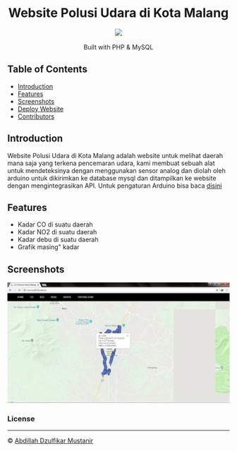 <h1 align="center">Website Polusi Udara di Kota Malang</h1>
<p align="center">
  <img width="150" src="https://pngriver.com/wp-content/uploads/2018/04/Download-PHP-Logo-PNG-Picture.png"/>
</p> 
<p align="center">
  Built with PHP & MySQL
</p>

## Table of Contents

- [Introduction](#introduction)
- [Features](#features)
- [Screenshots](#screenshots)
- [Deploy Website](#deploy-website)
- [Contributors](#contributors)

## Introduction
Website Polusi Udara di Kota Malang adalah website untuk melihat daerah mana saja yang terkena pencemaran udara, kami membuat sebuah alat untuk mendeteksinya dengan menggunakan sensor analog dan diolah oleh arduino untuk dikirimkan ke database mysql dan ditampilkan ke website dengan mengintegrasikan API.
Untuk pengaturan Arduino bisa baca [disini](https://github.com/abdillahtop/Arduino-Polution)

## Features
* Kadar CO di suatu daerah
* Kadar NO2 di suatu daerah
* Kadar debu di suatu daerah
* Grafik masing" kadar

## Screenshots
<div align="center">
    <img width="600" src="./screenshot/web.jpg"> 
</div>

### License
----

© [Abdillah Dzulfikar Mustanir](https://github.com/abdillahtop/)

